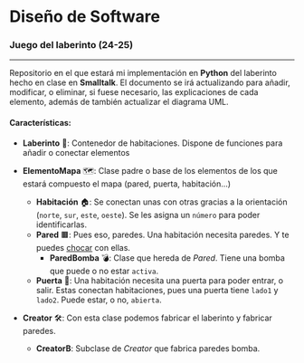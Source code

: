 # Diseño de Software

### Juego del laberinto (24-25)

---

Repositorio en el que estará mi implementación en **Python** del laberinto hecho en clase en **Smalltalk**.
El documento se irá actualizando para añadir, modificar, o eliminar, si fuese necesario, las explicaciones de cada elemento, además de también actualizar el diagrama UML.

#### Características:

- **Laberinto** 🧩: Contenedor de habitaciones. Dispone de funciones para añadir o conectar elementos
- **ElementoMapa** 🗺️: Clase padre o base de los elementos de los que estará compuesto el mapa (pared, puerta, habitación...)
  - **Habitación** 🏠: Se conectan unas con otras gracias a la orientación (```norte```, ```sur```, ```este```, ```oeste```). Se les asigna un ```número``` para poder identificarlas.
  - **Pared** 🟫: Pues eso, paredes. Una habitación necesita paredes. Y te puedes [chocar](https://pbs.twimg.com/media/Ex4dJT1UcAIdwdU.jpg) con ellas.
    - **ParedBomba** 💣: Clase que hereda de *Pared*. Tiene una bomba que puede o no estar ```activa```.
  - **Puerta** 🚪: Una habitación necesita una puerta para poder entrar, o salir. Estas conectan habitaciones, pues una puerta tiene ```lado1``` y ```lado2```. Puede estar, o no, ```abierta```.

- **Creator** 🛠️: Con esta clase podemos fabricar el laberinto y fabricar paredes.
  - **CreatorB**: Subclase de *Creator* que fabrica paredes bomba.
